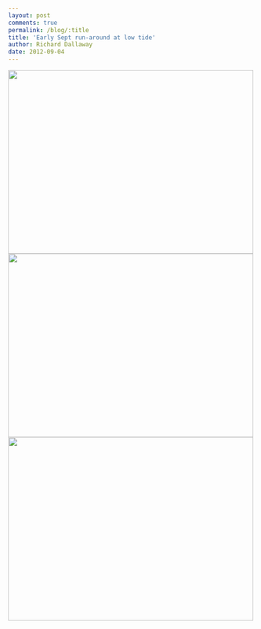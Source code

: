 ```yaml
---
layout: post
comments: true
permalink: /blog/:title
title: 'Early Sept run-around at low tide'
author: Richard Dallaway
date: 2012-09-04
---
```


<div>
<a href="http://static.skitters.dallaway.com/photo 1.JPG">
<img width="500" src="http://static.skitters.dallaway.com/photo 1.JPG.500.JPG" height="374"></img>
</a>
</div><div>
<a href="http://static.skitters.dallaway.com/photo 2.JPG">
<img width="500" src="http://static.skitters.dallaway.com/photo 2.JPG.500.JPG" height="374"></img>
</a>
</div><div>
<a href="http://static.skitters.dallaway.com/photo 3.JPG">
<img width="500" src="http://static.skitters.dallaway.com/photo 3.JPG.500.JPG" height="374"></img>
</a>
</div>



  


  


  


    

